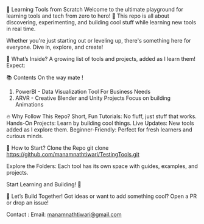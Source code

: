 🚀 Learning Tools from Scratch
Welcome to the ultimate playground for learning tools and tech from zero to hero! 🎉 This repo is all about discovering, experimenting, and building cool stuff while learning new tools in real time.

Whether you're just starting out or leveling up, there's something here for everyone. Dive in, explore, and create!

🌟 What’s Inside?
A growing list of tools and projects, added as I learn them! Expect:

📚 Contents
On the way mate !
1. PowerBI - Data Visualization Tool For Business Needs
2. ARVR - Creative Blender and Unity Projects Focus on building Animations 


🔥 Why Follow This Repo?
Short, Fun Tutorials: No fluff, just stuff that works.
Hands-On Projects: Learn by building cool things.
Live Updates: New tools added as I explore them.
Beginner-Friendly: Perfect for fresh learners and curious minds.

🎉 How to Start?
Clone the Repo
git clone https://github.com/manamnathtiwari/TestingTools.git 


Explore the Folders: Each tool has its own space with guides, examples, and projects.

Start Learning and Building! 🚀

🌈 Let’s Build Together!
Got ideas or want to add something cool? Open a PR or drop an issue!

Contact :
Email: manamnathtiwari@gmail.com